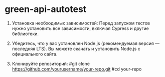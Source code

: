 # green-api-autotest

1. Установка необходимых зависимостей:
Перед запуском тестов нужно установить все зависимости, включая Cypress и другие библиотеки.

  1. Убедитесь, что у вас установлен Node.js (рекомендуемая версия — последняя LTS). Вы можете скачать и установить Node.js с официального сайта.
  2. Клонируйте репозиторий:
     #git clone https://github.com/yourusername/your-repo.git
     #cd your-repo

